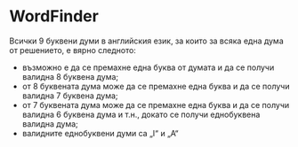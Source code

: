 # WordFinder

Всички 9 буквени думи в английския език, за които за всяка една дума от
решението, е вярно следното:
- възможно е да се премахне една буква от думата и да се получи валидна 8 буквена дума;
- от 8 буквената дума може да се премахне една буква и да се получи валидна 7 буквена дума;
- от 7 буквената дума може да се премахне една буква и да се получи валидна 6 буквена дума и
т.н., докато се получи еднобуквена валидна дума;
- валидните еднобуквени думи са „I“ и „A“
